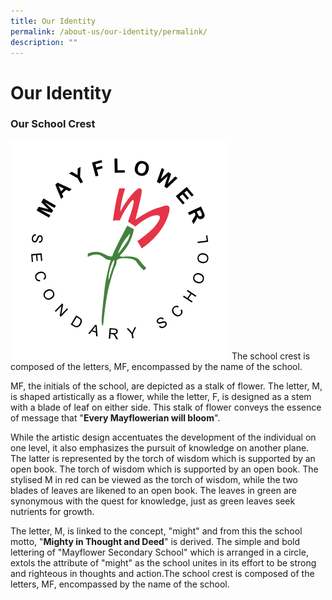 ```yaml
---
title: Our Identity
permalink: /about-us/our-identity/permalink/
description: ""
---
```

Our Identity
============

### Our School Crest
![](/images/crest.svg)
The school crest is composed of the letters, MF, encompassed by the name of the school.

MF, the initials of the school, are depicted as a stalk of flower. The letter, M, is shaped artistically as a flower, while the letter, F, is designed as a stem with a blade of leaf on either side. This stalk of flower conveys the essence of message that "**Every Mayflowerian will bloom**".

While the artistic design accentuates the development of the individual on one level, it also emphasizes the pursuit of knowledge on another plane. The latter is represented by the torch of wisdom which is supported by an open book. The torch of wisdom which is supported by an open book. The stylised M in red can be viewed as the torch of wisdom, while the two blades of leaves are likened to an open book. The leaves in green are synonymous with the quest for knowledge, just as green leaves seek nutrients for growth.

The letter, M, is linked to the concept, "might" and from this the school motto, "**Mighty in Thought and Deed**" is derived. The simple and bold lettering of "Mayflower Secondary School" which is arranged in a circle, extols the attribute of "might" as the school unites in its effort to be strong and righteous in thoughts and action.The school crest is composed of the letters, MF, encompassed by the name of the school.